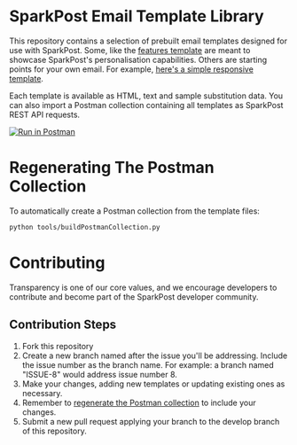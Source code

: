 # SparkPost Email Template Library

This repository contains a selection of prebuilt email templates designed for use with SparkPost. Some, like the [features template](blob/master/features/) are meant to showcase SparkPost's personalisation capabilities. Others are starting points for your own email. For example, [here's a simple responsive template](blog/master/responsive/).

Each template is available as HTML, text and sample substitution data. You can also import a Postman collection containing all templates as SparkPost REST API requests.

[![Run in Postman](https://s3.amazonaws.com/postman-static/run-button.png)](blob/master/SparkPostEmailTemplates.postman_collection.json)

# Regenerating The Postman Collection

To automatically create a Postman collection from the template files:

```bash
python tools/buildPostmanCollection.py
```

# Contributing

Transparency is one of our core values, and we encourage developers to contribute and become part of the SparkPost developer community.

## Contribution Steps

1. Fork this repository
2. Create a new branch named after the issue you'll be addressing. Include the issue number as the branch name. For example: a branch named "ISSUE-8" would address issue number 8.
3. Make your changes, adding new templates or updating existing ones as necessary.
4. Remember to [regenerate the Postman collection](#regenerating-the-postman-collection) to include your changes.
5. Submit a new pull request applying your branch to the develop branch of this repository.

